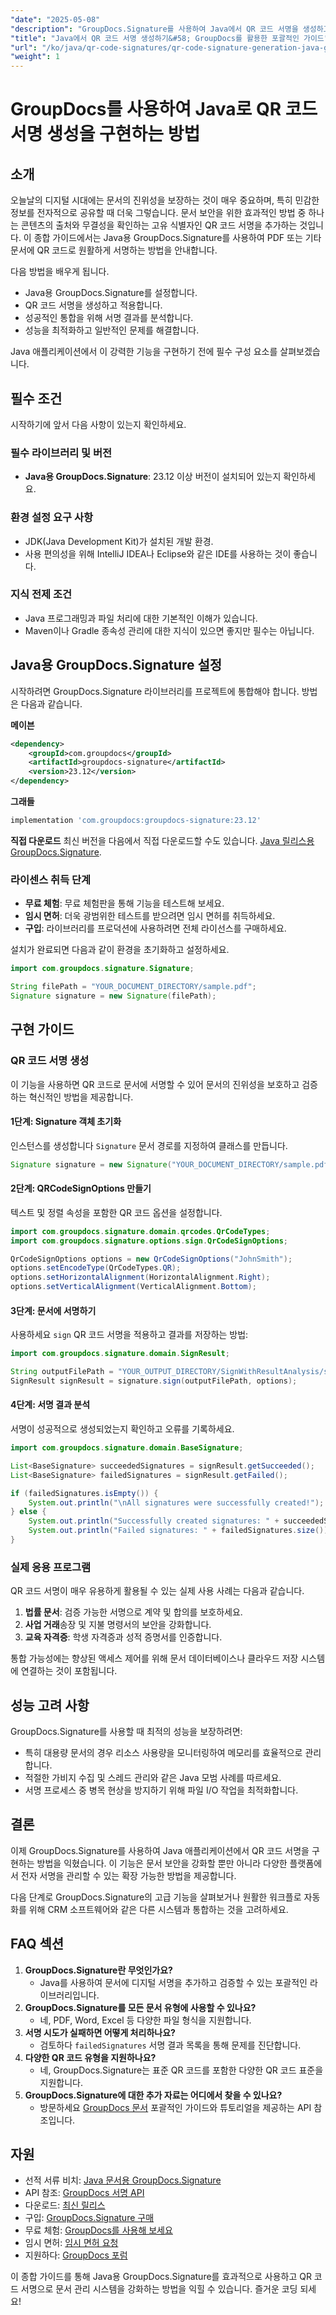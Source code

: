 ```yaml
---
"date": "2025-05-08"
"description": "GroupDocs.Signature를 사용하여 Java에서 QR 코드 서명을 생성하고 적용하는 방법을 알아보세요. 이 자세한 단계별 가이드를 통해 문서를 안전하게 보호하세요."
"title": "Java에서 QR 코드 서명 생성하기&#58; GroupDocs를 활용한 포괄적인 가이드"
"url": "/ko/java/qr-code-signatures/qr-code-signature-generation-java-groupdocs/"
"weight": 1
---
```


# GroupDocs를 사용하여 Java로 QR 코드 서명 생성을 구현하는 방법

## 소개

오늘날의 디지털 시대에는 문서의 진위성을 보장하는 것이 매우 중요하며, 특히 민감한 정보를 전자적으로 공유할 때 더욱 그렇습니다. 문서 보안을 위한 효과적인 방법 중 하나는 콘텐츠의 출처와 무결성을 확인하는 고유 식별자인 QR 코드 서명을 추가하는 것입니다. 이 종합 가이드에서는 Java용 GroupDocs.Signature를 사용하여 PDF 또는 기타 문서에 QR 코드로 원활하게 서명하는 방법을 안내합니다.

다음 방법을 배우게 됩니다.
- Java용 GroupDocs.Signature를 설정합니다.
- QR 코드 서명을 생성하고 적용합니다.
- 성공적인 통합을 위해 서명 결과를 분석합니다.
- 성능을 최적화하고 일반적인 문제를 해결합니다.

Java 애플리케이션에서 이 강력한 기능을 구현하기 전에 필수 구성 요소를 살펴보겠습니다.

## 필수 조건

시작하기에 앞서 다음 사항이 있는지 확인하세요.

### 필수 라이브러리 및 버전
- **Java용 GroupDocs.Signature**: 23.12 이상 버전이 설치되어 있는지 확인하세요.

### 환경 설정 요구 사항
- JDK(Java Development Kit)가 설치된 개발 환경.
- 사용 편의성을 위해 IntelliJ IDEA나 Eclipse와 같은 IDE를 사용하는 것이 좋습니다.

### 지식 전제 조건
- Java 프로그래밍과 파일 처리에 대한 기본적인 이해가 있습니다.
- Maven이나 Gradle 종속성 관리에 대한 지식이 있으면 좋지만 필수는 아닙니다.

## Java용 GroupDocs.Signature 설정

시작하려면 GroupDocs.Signature 라이브러리를 프로젝트에 통합해야 합니다. 방법은 다음과 같습니다.

**메이븐**
```xml
<dependency>
    <groupId>com.groupdocs</groupId>
    <artifactId>groupdocs-signature</artifactId>
    <version>23.12</version>
</dependency>
```

**그래들**
```gradle
implementation 'com.groupdocs:groupdocs-signature:23.12'
```

**직접 다운로드**
최신 버전을 다음에서 직접 다운로드할 수도 있습니다. [Java 릴리스용 GroupDocs.Signature](https://releases.groupdocs.com/signature/java/).

### 라이센스 취득 단계

- **무료 체험**: 무료 체험판을 통해 기능을 테스트해 보세요.
- **임시 면허**: 더욱 광범위한 테스트를 받으려면 임시 면허를 취득하세요.
- **구입**: 라이브러리를 프로덕션에 사용하려면 전체 라이선스를 구매하세요.

설치가 완료되면 다음과 같이 환경을 초기화하고 설정하세요.
```java
import com.groupdocs.signature.Signature;

String filePath = "YOUR_DOCUMENT_DIRECTORY/sample.pdf";
Signature signature = new Signature(filePath);
```

## 구현 가이드

### QR 코드 서명 생성

이 기능을 사용하면 QR 코드로 문서에 서명할 수 있어 문서의 진위성을 보호하고 검증하는 혁신적인 방법을 제공합니다.

#### 1단계: Signature 객체 초기화
인스턴스를 생성합니다 `Signature` 문서 경로를 지정하여 클래스를 만듭니다.
```java
Signature signature = new Signature("YOUR_DOCUMENT_DIRECTORY/sample.pdf");
```

#### 2단계: QRCodeSignOptions 만들기
텍스트 및 정렬 속성을 포함한 QR 코드 옵션을 설정합니다.
```java
import com.groupdocs.signature.domain.qrcodes.QrCodeTypes;
import com.groupdocs.signature.options.sign.QrCodeSignOptions;

QrCodeSignOptions options = new QrCodeSignOptions("JohnSmith");
options.setEncodeType(QrCodeTypes.QR);
options.setHorizontalAlignment(HorizontalAlignment.Right);
options.setVerticalAlignment(VerticalAlignment.Bottom);
```

#### 3단계: 문서에 서명하기
사용하세요 `sign` QR 코드 서명을 적용하고 결과를 저장하는 방법:
```java
import com.groupdocs.signature.domain.SignResult;

String outputFilePath = "YOUR_OUTPUT_DIRECTORY/SignWithResultAnalysis/sample_signed.pdf";
SignResult signResult = signature.sign(outputFilePath, options);
```

#### 4단계: 서명 결과 분석
서명이 성공적으로 생성되었는지 확인하고 오류를 기록하세요.
```java
import com.groupdocs.signature.domain.BaseSignature;

List<BaseSignature> succeededSignatures = signResult.getSucceeded();
List<BaseSignature> failedSignatures = signResult.getFailed();

if (failedSignatures.isEmpty()) {
    System.out.println("\nAll signatures were successfully created!");
} else {
    System.out.println("Successfully created signatures: " + succeededSignatures.size());
    System.out.println("Failed signatures: " + failedSignatures.size());
}
```

### 실제 응용 프로그램
QR 코드 서명이 매우 유용하게 활용될 수 있는 실제 사용 사례는 다음과 같습니다.
1. **법률 문서**: 검증 가능한 서명으로 계약 및 합의를 보호하세요.
2. **사업 거래**송장 및 지불 명령서의 보안을 강화합니다.
3. **교육 자격증**: 학생 자격증과 성적 증명서를 인증합니다.

통합 가능성에는 향상된 액세스 제어를 위해 문서 데이터베이스나 클라우드 저장 시스템에 연결하는 것이 포함됩니다.

## 성능 고려 사항
GroupDocs.Signature를 사용할 때 최적의 성능을 보장하려면:
- 특히 대용량 문서의 경우 리소스 사용량을 모니터링하여 메모리를 효율적으로 관리합니다.
- 적절한 가비지 수집 및 스레드 관리와 같은 Java 모범 사례를 따르세요.
- 서명 프로세스 중 병목 현상을 방지하기 위해 파일 I/O 작업을 최적화합니다.

## 결론
이제 GroupDocs.Signature를 사용하여 Java 애플리케이션에서 QR 코드 서명을 구현하는 방법을 익혔습니다. 이 기능은 문서 보안을 강화할 뿐만 아니라 다양한 플랫폼에서 전자 서명을 관리할 수 있는 확장 가능한 방법을 제공합니다.

다음 단계로 GroupDocs.Signature의 고급 기능을 살펴보거나 원활한 워크플로 자동화를 위해 CRM 소프트웨어와 같은 다른 시스템과 통합하는 것을 고려하세요.

## FAQ 섹션
1. **GroupDocs.Signature란 무엇인가요?**
   - Java를 사용하여 문서에 디지털 서명을 추가하고 검증할 수 있는 포괄적인 라이브러리입니다.
2. **GroupDocs.Signature를 모든 문서 유형에 사용할 수 있나요?**
   - 네, PDF, Word, Excel 등 다양한 파일 형식을 지원합니다.
3. **서명 시도가 실패하면 어떻게 처리하나요?**
   - 검토하다 `failedSignatures` 서명 결과 목록을 통해 문제를 진단합니다.
4. **다양한 QR 코드 유형을 지원하나요?**
   - 네, GroupDocs.Signature는 표준 QR 코드를 포함한 다양한 QR 코드 표준을 지원합니다.
5. **GroupDocs.Signature에 대한 추가 자료는 어디에서 찾을 수 있나요?**
   - 방문하세요 [GroupDocs 문서](https://docs.groupdocs.com/signature/java/) 포괄적인 가이드와 튜토리얼을 제공하는 API 참조입니다.

## 자원
- 선적 서류 비치: [Java 문서용 GroupDocs.Signature](https://docs.groupdocs.com/signature/java/)
- API 참조: [GroupDocs 서명 API](https://reference.groupdocs.com/signature/java/)
- 다운로드: [최신 릴리스](https://releases.groupdocs.com/signature/java/)
- 구입: [GroupDocs.Signature 구매](https://purchase.groupdocs.com/buy)
- 무료 체험: [GroupDocs를 사용해 보세요](https://releases.groupdocs.com/signature/java/)
- 임시 면허: [임시 면허 요청](https://purchase.groupdocs.com/temporary-license/)
- 지원하다: [GroupDocs 포럼](https://forum.groupdocs.com/c/signature/)

이 종합 가이드를 통해 Java용 GroupDocs.Signature를 효과적으로 사용하고 QR 코드 서명으로 문서 관리 시스템을 강화하는 방법을 익힐 수 있습니다. 즐거운 코딩 되세요!
